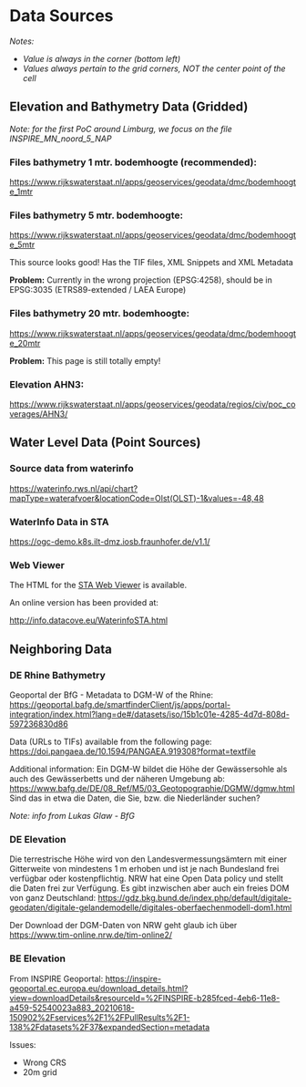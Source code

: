 # Data Sources

_Notes:_ 
- _Value is always in the corner (bottom left)_
- _Values always pertain to the grid corners, NOT the center point of the cell_

## Elevation and Bathymetry Data (Gridded)

*Note: for the first PoC around Limburg, we focus on the file INSPIRE_MN_noord_5_NAP*

### Files bathymetry 1 mtr. bodemhoogte (recommended):

https://www.rijkswaterstaat.nl/apps/geoservices/geodata/dmc/bodemhoogte_1mtr 

### Files bathymetry 5 mtr. bodemhoogte:
https://www.rijkswaterstaat.nl/apps/geoservices/geodata/dmc/bodemhoogte_5mtr

This source looks good! Has the TIF files, XML Snippets and XML Metadata 

**Problem:** Currently in the wrong projection (EPSG:4258), should be in EPSG:3035 (ETRS89-extended / LAEA Europe)

### Files bathymetry 20 mtr. bodemhoogte:
https://www.rijkswaterstaat.nl/apps/geoservices/geodata/dmc/bodemhoogte_20mtr

**Problem:** This page is still totally empty!

### Elevation AHN3:
https://www.rijkswaterstaat.nl/apps/geoservices/geodata/regios/civ/poc_coverages/AHN3/

## Water Level Data (Point Sources)

### Source data from waterinfo

https://waterinfo.rws.nl/api/chart?mapType=waterafvoer&locationCode=Olst(OLST)-1&values=-48,48

### WaterInfo Data in STA

https://ogc-demo.k8s.ilt-dmz.iosb.fraunhofer.de/v1.1/

### Web Viewer

The HTML for the [STA Web Viewer](STAViewer.html) is available.

An online version has been provided at:

http://info.datacove.eu/WaterinfoSTA.html

## Neighboring Data

### DE Rhine Bathymetry

Geoportal der BfG - Metadata to DGM-W of the Rhine: https://geoportal.bafg.de/smartfinderClient/js/apps/portal-integration/index.html?lang=de#/datasets/iso/15b1c01e-4285-4d7d-808d-597236830d86 

Data (URLs to TIFs) available from the following page: https://doi.pangaea.de/10.1594/PANGAEA.919308?format=textfile

Additional information: 
Ein DGM-W bildet die Höhe der Gewässersohle als auch des Gewässerbetts und der näheren Umgebung ab: https://www.bafg.de/DE/08_Ref/M5/03_Geotopographie/DGMW/dgmw.html Sind das in etwa die Daten, die Sie, bzw. die Niederländer suchen?

_Note: info from Lukas Glaw - BfG_

### DE Elevation

Die terrestrische Höhe wird von den Landesvermessungsämtern mit einer Gitterweite von mindestens 1 m erhoben und ist je nach Bundesland frei verfügbar oder kostenpflichtig. NRW hat eine Open Data policy und stellt die Daten frei zur Verfügung. Es gibt inzwischen aber auch ein freies DOM von ganz Deutschland: https://gdz.bkg.bund.de/index.php/default/digitale-geodaten/digitale-gelandemodelle/digitales-oberfaechenmodell-dom1.html

Der Download der DGM-Daten von NRW geht glaub ich über https://www.tim-online.nrw.de/tim-online2/



### BE Elevation

From INSPIRE Geoportal:
https://inspire-geoportal.ec.europa.eu/download_details.html?view=downloadDetails&resourceId=%2FINSPIRE-b285fced-4eb6-11e8-a459-52540023a883_20210618-150902%2Fservices%2F1%2FPullResults%2F1-138%2Fdatasets%2F37&expandedSection=metadata

Issues:
- Wrong CRS
- 20m grid
